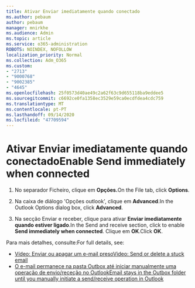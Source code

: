 ```yaml
---
title: Ativar Enviar imediatamente quando conectado
ms.author: pebaum
author: pebaum
manager: mnirkhe
ms.audience: Admin
ms.topic: article
ms.service: o365-administration
ROBOTS: NOINDEX, NOFOLLOW
localization_priority: Normal
ms.collection: Adm_O365
ms.custom:
- "2713"
- "9000768"
- "9002385"
- "4645"
ms.openlocfilehash: 25f0573d40ae49c2a62f63c9d655118ba9eddee5
ms.sourcegitcommit: c6692ce0fa1358ec3529e59ca0ecdfdea4cdc759
ms.translationtype: MT
ms.contentlocale: pt-PT
ms.lasthandoff: 09/14/2020
ms.locfileid: "47709594"
---
```

# <a name="enable-send-immediately-when-connected"></a><span data-ttu-id="8aaa0-102">Ativar Enviar imediatamente quando conectado</span><span class="sxs-lookup"><span data-stu-id="8aaa0-102">Enable Send immediately when connected</span></span>
 
1. <span data-ttu-id="8aaa0-103">No separador Ficheiro, clique em **Opções.**</span><span class="sxs-lookup"><span data-stu-id="8aaa0-103">On the File tab, click **Options**.</span></span>

2. <span data-ttu-id="8aaa0-104">Na caixa de diálogo 'Opções outlook', clique em **Advanced**.</span><span class="sxs-lookup"><span data-stu-id="8aaa0-104">In the Outlook Options dialog box, click **Advanced**.</span></span>

3. <span data-ttu-id="8aaa0-105">Na secção Enviar e receber, clique para ativar **Enviar imediatamente quando estiver ligado**.</span><span class="sxs-lookup"><span data-stu-id="8aaa0-105">In the Send and receive section, click to enable **Send immediately when connected**.</span></span> <span data-ttu-id="8aaa0-106">Clique em **OK**.</span><span class="sxs-lookup"><span data-stu-id="8aaa0-106">Click **OK**.</span></span>

<span data-ttu-id="8aaa0-107">Para mais detalhes, consulte:</span><span class="sxs-lookup"><span data-stu-id="8aaa0-107">For full details, see:</span></span>
- [<span data-ttu-id="8aaa0-108">Vídeo: Enviar ou apagar um e-mail preso</span><span class="sxs-lookup"><span data-stu-id="8aaa0-108">Video: Send or delete a stuck email</span></span>](https://support.office.com/article/Video-Send-or-delete-an-email-stuck-in-your-outbox-26d5d34a-4e5f-444a-a9e8-44db04a94dec) 
- [<span data-ttu-id="8aaa0-109">O e-mail permanece na pasta Outbox até iniciar manualmente uma operação de envio/receção no Outlook</span><span class="sxs-lookup"><span data-stu-id="8aaa0-109">Email stays in the Outbox folder until you manually initiate a send/receive operation in Outlook</span></span>](https://support.microsoft.com/help/2797572/email-stays-in-the-outbox-folder-until-you-manually-initiate-a-send-re)
